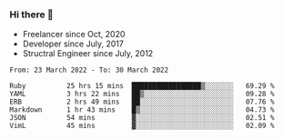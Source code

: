 ### Hi there 👋

- Freelancer since Oct, 2020
- Developer since July, 2017
- Structral Engineer since July, 2012

<!--START_SECTION:waka-->

```text
From: 23 March 2022 - To: 30 March 2022

Ruby          25 hrs 15 mins  █████████████████▒░░░░░░░   69.29 %
YAML          3 hrs 22 mins   ██▒░░░░░░░░░░░░░░░░░░░░░░   09.28 %
ERB           2 hrs 49 mins   ██░░░░░░░░░░░░░░░░░░░░░░░   07.76 %
Markdown      1 hr 43 mins    █▒░░░░░░░░░░░░░░░░░░░░░░░   04.73 %
JSON          54 mins         ▓░░░░░░░░░░░░░░░░░░░░░░░░   02.51 %
VimL          45 mins         ▓░░░░░░░░░░░░░░░░░░░░░░░░   02.09 %
```

<!--END_SECTION:waka-->
